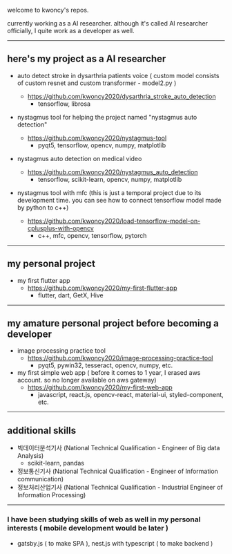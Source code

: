 welcome to kwoncy's repos.

currently working as a AI researcher.
although it's called AI researcher officially, I quite work as a developer as well.

***
## here's my project as a AI researcher
* auto detect stroke in dysarthria patients voice ( custom model consists of custom resnet and custom transformer - model2.py )
  - https://github.com/kwoncy2020/dysarthria_stroke_auto_detection
    - tensorflow, librosa
    
* nystagmus tool for helping the project named "nystagmus auto detection" 
  - https://github.com/kwoncy2020/nystagmus-tool
    - pyqt5, tensorflow, opencv, numpy, matplotlib
    
* nystagmus auto detection on medical video 
  - https://github.com/kwoncy2020/nystagmus_auto_detection
    - tensorflow, scikit-learn, opencv, numpy, matplotlib

* nystagmus tool with mfc (this is just a temporal project due to its development time. you can see how to connect tensorflow model made by python to c++)
  - https://github.com/kwoncy2020/load-tensorflow-model-on-cplusplus-with-opencv
    - c++, mfc, opencv, tensorflow, pytorch


*** 
## my personal project
* my first flutter app
  - https://github.com/kwoncy2020/my-first-flutter-app
    - flutter, dart, GetX, Hive

***
## my amature personal project before becoming a developer
* image processing practice tool
  - https://github.com/kwoncy2020/image-processing-practice-tool
    - pyqt5, pywin32, tesseract, opencv, numpy, etc.
* my first simple web app ( before it comes to 1 year, I erased aws account. so no longer available on aws gateway)
  - https://github.com/kwoncy2020/my-first-web-app
    - javascript, react.js, opencv-react, material-ui, styled-component, etc.

***
## additional skills
* 빅데이터분석기사 (National Technical Qualification - Engineer of Big data Analysis)
  - scikit-learn, pandas
* 정보통신기사 (National Technical Qualification - Engineer of Information communication)
* 정보처리산업기사 (National Technical Qualification - Industrial Engineer of Information Processing)

***
### I have been studying skills of web as well in my personal interests ( mobile development would be later )
* gatsby.js ( to make SPA ), nest.js with typescript ( to make backend )

<!---
kwoncy2020/kwoncy2020 is a ✨ special ✨ repository because its `README.md` (this file) appears on your GitHub profile.
You can click the Preview link to take a look at your changes.
--->
